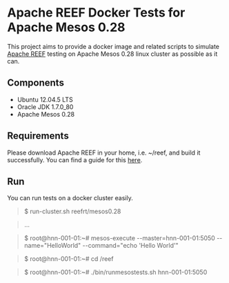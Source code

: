 Apache REEF Docker Tests for Apache Mesos 0.28
==========================================================

This project aims to provide a docker image and related scripts to simulate
[Apache REEF](http://reef.apache.org/) testing on
Apache Mesos 0.28 linux cluster as possible as it can.

Components
----------

* Ubuntu 12.04.5 LTS
* Oracle JDK 1.7.0_80
* Apache Mesos 0.28

Requirements
------------

Please download Apache REEF in your home, i.e. ~/reef, and build
it successfully. You can find a guide for this
[here](https://cwiki.apache.org/confluence/display/REEF/Compiling+REEF).

Run
---
You can run tests on a docker cluster easily.

> $ run-cluster.sh reefrt/mesos0.28

> ...

> $ root@hnn-001-01:~# mesos-execute --master=hnn-001-01:5050 --name="HelloWorld" --command="echo 'Hello World'"

> $ root@hnn-001-01:~# cd /reef

> $ root@hnn-001-01:~# ./bin/runmesostests.sh hnn-001-01:5050

